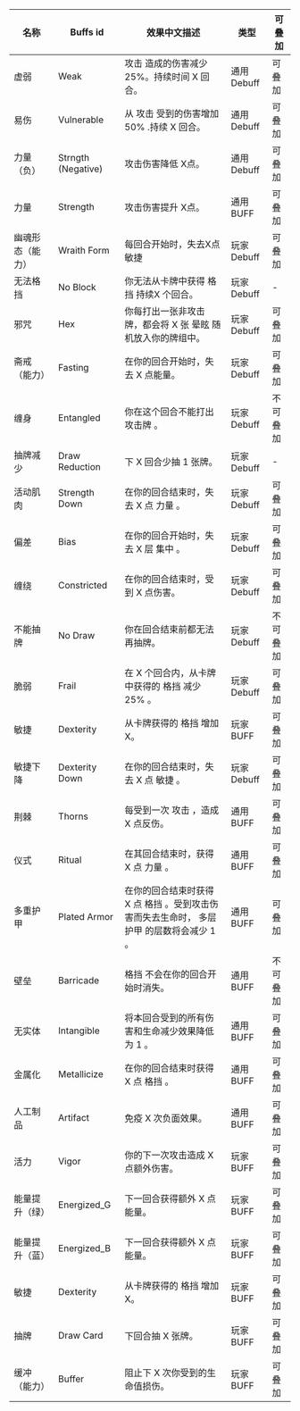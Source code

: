 

| 名称       | Buffs id           | 效果中文描述                                            | 类型       | 可叠加  |
| -------- | ------------------ | ------------------------------------------------- | -------- | ---- |
| 虚弱       | Weak               | 攻击 造成的伤害减少 25%。持续时间 X 回合。                         | 通用Debuff | 可叠加  |
| 易伤       | Vulnerable         | 从 攻击 受到的伤害增加 50% .持续 X 回合。                        | 通用Debuff | 可叠加  |
| 力量（负）    | Strngth (Negative) | 攻击伤害降低 X点。                                        | 通用Debuff | 可叠加  |
| 力量       | Strength           | 攻击伤害提升 X点。                                        | 通用BUFF   | 可叠加  |
| 幽魂形态（能力） | Wraith Form        | 每回合开始时，失去X点敏捷                                     | 玩家Debuff | 可叠加  |
| 无法格挡     | No Block           | 你无法从卡牌中获得 格挡 持续X 个回合。                             | 玩家Debuff | -    |
| 邪咒       | Hex                | 你每打出一张非攻击牌，都会将 X 张 晕眩 随机放入你的牌组中。                  | 玩家Debuff | 可叠加  |
| 斋戒（能力）   | Fasting            | 在你的回合开始时，失去 X 点能量。                                | 玩家Debuff | 可叠加  |
| 缠身       | Entangled          | 你在这个回合不能打出 攻击牌 。                                  | 玩家Debuff | 不可叠加 |
| 抽牌减少     | Draw Reduction     | 下 X 回合少抽 1 张牌。                                    | 玩家Debuff | -    |
| 活动肌肉     | Strength Down      | 在你的回合结束时，失去 X 点 力量 。                              | 玩家Debuff | 可叠加  |
| 偏差       | Bias               | 在你的回合开始时，失去 X 层 集中 。                              | 玩家Debuff | 可叠加  |
| 缠绕       | Constricted        | 在你的回合结束时，受到 X 点伤害。                                | 玩家Debuff | 可叠加  |
| 不能抽牌     | No Draw            | 你在回合结束前都无法再抽牌。                                    | 玩家Debuff | 不可叠加 |
| 脆弱       | Frail              | 在 X 个回合内，从卡牌中获得的 格挡 减少 25% 。                      | 玩家Debuff | 可叠加  |
| 敏捷       | Dexterity          | 从卡牌获得的 格挡 增加 X。                                   | 玩家BUFF   | 可叠加  |
| 敏捷下降     | Dexterity Down     | 在你的回合结束时，失去 X 点 敏捷 。                              | 玩家Debuff | 可叠加  |
| 荆棘       | Thorns             | 每受到一次 攻击 ，造成 X 点反伤。                               | 通用BUFF   | 可叠加  |
| 仪式       | Ritual             | 在其回合结束时，获得 X 点 力量 。                               | 通用BUFF   | 可叠加  |
| 多重护甲     | Plated Armor       | 在你的回合结束时获得 X 点 格挡 。受到攻击伤害而失去生命时， 多层护甲 的层数将会减少 1 。 | 通用BUFF   | 可叠加  |
| 壁垒       | Barricade          | 格挡 不会在你的回合开始时消失。                                  | 通用BUFF   | 不可叠加 |
| 无实体      | Intangible         | 将本回合受到的所有伤害和生命减少效果降低为 1 。                         | 通用BUFF   | 可叠加  |
| 金属化      | Metallicize        | 在你的回合结束时获得 X 点 格挡 。                               | 通用BUFF   | 可叠加  |
| 人工制品     | Artifact           | 免疫 X 次负面效果。                                       | 通用BUFF   | 可叠加  |
| 活力       | Vigor              | 你的下一次攻击造成 X 点额外伤害。                                | 玩家BUFF   | 可叠加  |
| 能量提升（绿）  | Energized_G        | 下一回合获得额外 X 点能量。                                   | 玩家BUFF   | 可叠加  |
| 能量提升（蓝）  | Energized_B        | 下一回合获得额外 X 点能量。                                   | 玩家BUFF   | 可叠加  |
| 敏捷       | Dexterity          | 从卡牌获得的 格挡 增加 X。                                   | 玩家BUFF   | 可叠加  |
| 抽牌       | Draw Card          | 下回合抽 X 张牌。                                        | 玩家BUFF   | 可叠加  |
| 缓冲（能力）   | Buffer             | 阻止下 X 次你受到的生命值损伤。                                 | 玩家BUFF   | 可叠加  |
